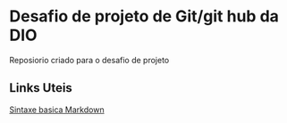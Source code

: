 # Desafio de projeto de Git/git hub da DIO

Reposiorio criado para o desafio de projeto

## Links Uteis
[Sintaxe basica Markdown](https://www.markdownguide.org/basic-syntax/)
